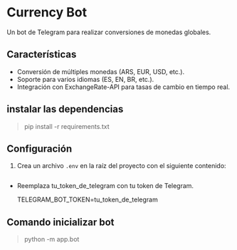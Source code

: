 # Currency Bot

Un bot de Telegram para realizar conversiones de monedas globales.

## Características
- Conversión de múltiples monedas (ARS, EUR, USD, etc.).
- Soporte para varios idiomas (ES, EN, BR, etc.).
- Integración con ExchangeRate-API para tasas de cambio en tiempo real.

## instalar las dependencias
> pip install -r requirements.txt

## Configuración
1. Crea un archivo `.env` en la raíz del proyecto con el siguiente contenido:

   ```plaintext
- Reemplaza tu_token_de_telegram con tu token de Telegram.

   TELEGRAM_BOT_TOKEN=tu_token_de_telegram

## Comando inicializar bot
> python -m app.bot
